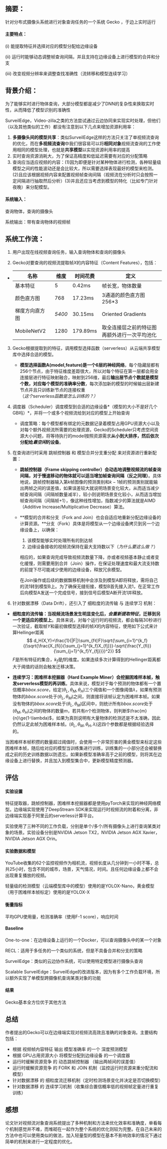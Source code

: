 ## 摘要：

针对分布式摄像头系统进行对象查询任务的一个系统 Gecko ，于边上实时运行

#### 主要特点：

(i) 能提取特征并选择对应的模型分配给边缘设备

(ii) 运行时能够动态调整帧查询间隔，并且支持在边缘设备上进行模型的合并和分支

(iii) 改变视频分辨率来调整查找准确性（流转移和模型连续学习）

## 背景介绍：

为了能够实时进行物体查询，大部分模型都是减少了DNN的复杂性来换取实时性，从而降低了模型识别的准确性

SurveilEdge，Video-zilla之类的方法尝试通过云边协同来实现实时处理，但他们（以及其他类似的工作）都没有注意到以下几点来增加资源利用率：

1. **多摄像头间的模型共享**：类似SurveilEdge这样的方法只关注了单视频流查询的优化，而在**多视频流查询**中我们很容易可以将**相同对象**视频流查询的工作使用相同的模型处理，也就是**共享模型**以实现资源利用率的提高
2. 实时查询资源消耗大，为了保证高精度和低延迟需要有对应的分配策略
3. 查询应当适应视频的内容：(1)因为即便是针对某种物体进行检测，各种轻量级模型之间的性能波动还是会比较大，所以需要选择表现最好的模型来检测。(2)且应该根据视频内容来配置视频帧查询间隔（视频流在分析时只会按照一定间隔进行抽取然后分析）(3)并且还应当考虑到模型的特化（比如专门针对夜晚）来分配模型。

#### 系统输入：

查询物体，查询的摄像头

系统输出：带有查询物体的视频帧

## 系统工作流：

1. 用户出现在线视频查询任务，输入查询物体和查询的摄像头

2. Gecko对要查询的视频流提取帧$X$的内容特征（Content Features），包括：

- | 名称           | 维度   | 时间花费 | 定义                                               |
     | -------------- | ------ | -------- | -------------------------------------------------- |
     | 基本特征       | 5      | 0.42ms   | 帧长宽，物体数量                                   |
     | 颜色直方图     | 768    | 17.23ms  | 3通道的颜色直方图256*3                             |
     | 梯度方向直方图 | *5400* | 30.15ms  | Oriented Gradients                                 |
     | MobileNetV2    | 1280   | 179.89ms | 取全连接层之前的特征图<br />再额外进行一次平均池化 |


3. Gecko根据提取到的特征，调用模型选择函数（serverless）从云端共享模型库中选择合适的模型。

   - **模型选择函数A(model,feature)是一个6层的神经网络**，每个隐藏层都有256个节点，由于特征维度差距很大，所以对每个特征在第一层都会用全连接层进行特征映射融合，映射到256维，最后**输出层节点个数就是模型个数，对应每个模型的准确率分数**，每次添加新的模型的时候输出层新建节点并且只训练新节点的连接权重（*这个serverless函数是怎么训练的？）*

4. 调度器（Scheduler）调度模型到合适的边缘设备*（模型的大小不是好几个GB吗）*，并将一个或多个视频流给到对应的模型上开始查询

   - 调度策略：每个模型都有绑定的元数据记录着模型占用GPU资源大小以及对每个额外视频流所需要的处理资源，Gecko的Scheduler只考虑空间资源大小问题，将等待执行的model按照资源需求**从小到大排序，然后依次分配给*最空闲*的设备**。

5. 在查询进行时采用 跳帧控制器 和 模型合并分支重分配 来对资源进行重新配置：

   - **跳帧控制器（Frame skipping controller）会动态地调整视频流的帧查询间隔，对于慢速移动的物体就可以适当增加帧查询间隔（反之同理）**。具体地说，跳帧控制器输入第$k$帧图像的预测类别和$k-1$帧的预测类别就能输出两帧之间的误差值，如果误差较大就说明场景变化较大，从而适当减少帧查询间隔（间隔帧数量减半），较小则说明场景变化较小，从而适当增加帧查询间隔（间隔帧+1），像这种线性增加，指数减少的算法就是AIMD（Additive Increase/Multiplicative Decrease）算法。

   - **模型的合并和分支（Fork and Join）也会自适应地重新分配边缘设备的计算资源。**分支（Fork）具体是将模型从一个边缘设备拷贝到另一个边缘设备上，以确保：

     1. 该模型能够实时处理所有的到达帧
     2. 边缘设备接收的视频流保持在最大支持数以下（*为什么要这么做？*）

     相应的，如果查询完成导致视频流数量下降，亦或者视频基本静止或者变化缓慢，则需要用到合并（Join）操作，在保证处理速度和最大流支持数的前提下尽可能减少使用的边缘设备，释放冗余模型。

     在Join操作或后续的数据飘移机制中会涉及到模型A即将释放，需将自己的流1转到模型B上。为了确保无缝衔接，模型B首先接入流1，在正常工作后向模型A发送一个完成信号，接到信号后模型A断开流1并释放。

6. 针对数据漂移（Data Drift），还引入了 细粒度的流传输 与 连续学习 机制：

  - **细粒度的流传输：当视频流场景发生明显变化后，*会重新提取特征*，迁移到另一个更适应的模型上**。具体来说，对每个运行时的视频流，都会每隔30秒进行一次验证，截取帧$Y$和最初做模型选择的帧$X$的内容特征，使用如下公式来计算Hellinger距离
  $$
  d_H(X,Y)=\frac{1}{|F|}\sum_{f∈F}\sqrt{\sum_{i=1}^{k_f}{(\sqrt{\frac{X_{fi}}{\sum_{j=1}^{k_f}X_{fj}}}-\sqrt{\frac{Y_{fi}}{\sum_{j=1}^{k_f}Y_{fj}}})^2}}
  $$
  $F$是所有特征的集合，$k_f$是$f$的维度。如果连续多次计算得到的Hellinger距离都大于阈值的话则会触发迁移决策。

  - **连续学习：困难样本挖掘器（Hard Example Miner）会挖掘困难样本帧，触发serverless模型的再训练**。具体来说，模型对于每个预测的物体都有一个置信概率$bbox.score$，给定$(\theta_L, \theta_M, \theta_H)$三个阈值和一个图像阈值$\lambda$，如果有预测物体的$bbox.score$处于$(\theta_L, \theta_M)$之间，则直接将该帧认定为困难样本帧。如果没有物体的$bbox.score$处于$(\theta_L, \theta_M)$区间中，则统计所有$bbox.score$处于$(\theta_M,\theta_H)$之间的物体的数量$m$，若共有$n$个检测物体，则判断$\frac{m}{n}\ge(1-\lambda)$，如果为真则说明有大量物体的检测还是不太准确，因此仍然认定此帧为困难样本帧。$(\theta_L, \theta_M, \theta_H, \lambda)$这四个参数都是根据经验选择的。

  当困难样本帧积攒的数量超过阈值时，会使用一个非常厉害的黄金模型来标定这些困难样本帧，随后给对应的模型当训练集进行训练，训练集的一小部分还会被替换成之前的历史训练数据以防遗忘。如果新模型准确率高于之前的模型，则将其在边缘设备上进行替换，并且加入到模型集合中，更新模型精度预测器。

## 评估

#### 实验设置

特征提取器，跳帧控制器，困难样本挖掘器都是使用pyTorch来实现的神经网络模型。边缘端实现使用了DeepStream SDK来实现运行时视频流的附着和分离，非边缘端实现基于阿里云的serverless计算平台。

实验使用了三种不同的工作负载，分别是单个/多个/所有摄像头上进行查询某类对象的场景。实验设备分别是NVIDIA Jetson TX2，NVIDIA Jetson AGX Xavier，NVIDIA Jetson AGX Orin。

#### 实验数据和模型

YouTube收集的62个监控视频作为相机流，视频长度从几分钟到一小时不等，总共25小时，包含不同的城市，场景，天气情况，时间。且任何边缘设备上都不会出现重复播放的视频。

轻量级的检测模型（云端模型库中的模型）使用的是YOLOX-Nano，黄金模型（用于困难样本帧标定）使用的是YOLOX-X

#### 衡量指标

平均GPU使用量，检测准确率（使用F-1 score），响应时间

#### Baseline

One-to-one：在边缘设备上运行的一个Docker，可以查询摄像头中的某一个对象

RECL：适用于多任务的一个类似的系统，但是不具备合并和分支的策略

SurveilEdge：类似的云边协作系统，可以使用特定模型进行摄像头查询

Scalable SurveilEdge：SurveilEdge的改进版本，因为有多个工作负载环境，所以额外实现了单模型跨摄像机查询某类对象的功能

#### 结果

Gecko基本全方位优于其他方法

## 总结

作者提出的Gecko可以在边缘端实现对视频流高效且准确的对象查询。主要结构包括：

- 根据 视频帧内容特征 输出 模型准确率 的一个 深度预测模型
- 根据 GPU占用资源大小 将模型分配到边缘设备 的一个调度器
- 运行时缓解资源竞争 的 动态跳帧控制器 （输出两帧间的误差值）
- 运行时缓解资源竞争 的 FORK 和 JOIN 机制（监控运行时资源来重分配流和模型）
- 针对数据漂移 的 细粒度流迁移机制（定时检测场景变化并决定是否切换模型）
- 针对数据漂移 的 连续学习机制（收集综合置信概率低的视频帧定量进行重复训练）

## 感想

论文针对视频流对象查询系统提出了多种机制和方法来优化效率和准确度，单看每个机制感觉并不难，而堆砌在一起作为整个系统的优化则较为完整。在自己未来的方法中也可以使用类似的做法，加入轻量型的模型在基本不影响效率的情况下通过简单的机制来进行一定程度的优化。

